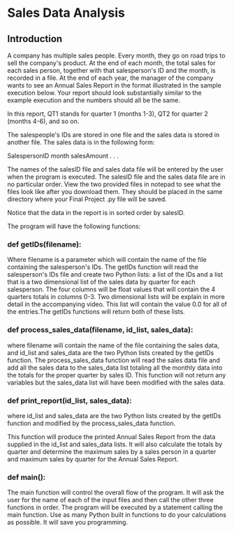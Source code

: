 # Sales Data Analysis

## Introduction

A company has multiple sales people. Every month, they go on road trips to sell the company's product. At the end of each month, the total sales for each sales person, together with that salesperson's ID and the month, is recorded in a file. At the end of each year, the manager of the company wants to see an Annual Sales Report in the format illustrated in the sample execution below. Your report should look substantially similar to the example execution and the numbers should all be the same.

In this report, QT1 stands for quarter 1 (months 1-3), QT2 for quarter 2 (months 4-6), and so on.

The salespeople's IDs are stored in one file and the sales data is stored in another file. The sales data is in the following form:

SalespersonID month salesAmount
.
.
.

The names of the salesID file and sales data file will be entered by the user when the program is executed. The salesID file and the sales data file are in no particular order. View the two provided files in notepad to see what the files look like after you download them. They should be placed in the same directory where your Final Project .py file will be saved.

Notice that the data in the report is in sorted order by salesID.

The program will have the following functions:

### def getIDs(filename):

Where filename is a parameter which will contain the name of the file containing the salesperson's IDs.
The getIDs function will read the salesperson's IDs file and create two Python lists: a list of the IDs and a list that is a two dimensional list of the sales data by quarter for each salesperson. The four columns will be float values that will contain the 4 quarters totals in columns 0-3. Two dimensional lists will be explain in more detail in the accompanying video. This list will contain the value 0.0 for all of the entries.The getIDs functions will return both of these lists.

### def process_sales_data(filename, id_list, sales_data):

where filename will contain the name of the file containing the sales data, and id_list and sales_data are the two Python lists created by the getIDs function.
The process_sales_data function will read the sales data file and add all the sales data to the sales_data list totaling all the monthly data into the totals for the proper quarter by sales ID. This function will not return any variables but the sales_data list will have been modified with the sales data.

### def print_report(id_list, sales_data):

where id_list and sales_data are the two Python lists created by the getIDs function and modified by the process_sales_data function.

This function will produce the printed Annual Sales Report from the data supplied in the id_list and sales_data lists. It will also calculate the totals by quarter and determine the maximum sales by a sales person in a quarter and maximum sales by quarter for the Annual Sales Report.

### def main():

The main function will control the overall flow of the program. It will ask the user for the name of each of the input files and then call the other three functions in order. The program will be executed by a statement calling the main function. Use as many Python built in functions to do your calculations as possible. It will save you programming.

